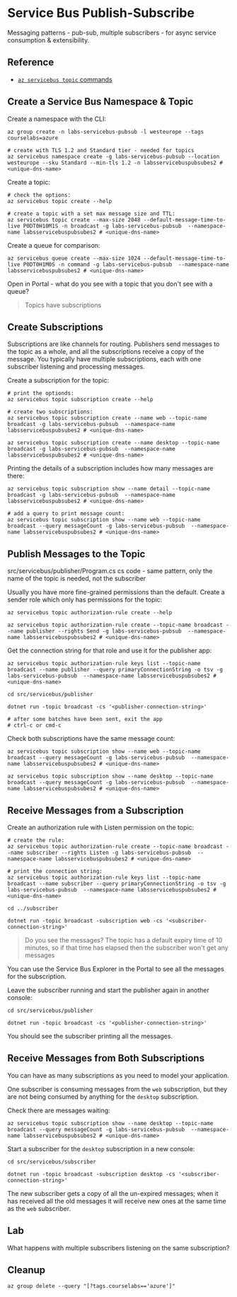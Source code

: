 # Service Bus Publish-Subscribe

Messaging patterns - pub-sub, multiple subscribers - for async service consumption & extensibility.

## Reference


- [`az servicebus topic` commands](https://learn.microsoft.com/en-us/cli/azure/servicebus/topic?view=azure-cli-latest)


## Create a Service Bus Namespace & Topic

Create a namespace with the CLI:

```
az group create -n labs-servicebus-pubsub -l westeurope --tags courselabs=azure

# create with TLS 1.2 and Standard tier - needed for topics
az servicebus namespace create -g labs-servicebus-pubsub --location westeurope --sku Standard --min-tls 1.2 -n labsservicebuspubsubes2 # <unique-dns-name>
```

Create a topic:

```
# check the options:
az servicebus topic create --help

# create a topic with a set max message size and TTL:
az servicebus topic create --max-size 2048 --default-message-time-to-live P0DT0H10M1S -n broadcast -g labs-servicebus-pubsub  --namespace-name labsservicebuspubsubes2 # <unique-dns-name>
```

Create a queue for comparison:

```
az servicebus queue create --max-size 1024 --default-message-time-to-live P0DT0H1M0S -n command -g labs-servicebus-pubsub  --namespace-name labsservicebuspubsubes2 # <unique-dns-name>
```

Open in Portal - what do you see with a topic that you don't see with a queue?

> Topics have subscriptions

## Create Subscriptions

Subscriptions are like channels for routing. Publishers send messages to the topic as a whole, and all the subscriptions receive a copy of the message. You typically have multiple subscriptions, each with one subscriber listening and processing messages.

Create a subscription for the topic:

```
# print the optionds:
az servicebus topic subscription create --help

# create two subscriptions: 
az servicebus topic subscription create --name web --topic-name broadcast -g labs-servicebus-pubsub  --namespace-name labsservicebuspubsubes2 # <unique-dns-name> 

az servicebus topic subscription create --name desktop --topic-name broadcast -g labs-servicebus-pubsub  --namespace-name labsservicebuspubsubes2 # <unique-dns-name> 
```

Printing the details of a subscription includes how many messages are there:

```
az servicebus topic subscription show --name detail --topic-name broadcast -g labs-servicebus-pubsub  --namespace-name labsservicebuspubsubes2 # <unique-dns-name> 

# add a query to print message count:
az servicebus topic subscription show --name web --topic-name broadcast --query messageCount -g labs-servicebus-pubsub  --namespace-name labsservicebuspubsubes2 # <unique-dns-name> 
```

## Publish Messages to the Topic

src/servicebus/publisher/Program.cs  cs code - same pattern, only the name of the topic is needed, not the subscriber

Usually you have more fine-grained permissions than the default. Create a sender role which only has permissions for the topic:

```
az servicebus topic authorization-rule create --help

az servicebus topic authorization-rule create --topic-name broadcast --name publisher --rights Send -g labs-servicebus-pubsub  --namespace-name labsservicebuspubsubes2 # <unique-dns-name> 
```

Get the connection string for that role and use it for the publisher app:

```
az servicebus topic authorization-rule keys list --topic-name broadcast --name publisher --query primaryConnectionString -o tsv -g labs-servicebus-pubsub  --namespace-name labsservicebuspubsubes2 # <unique-dns-name> 

cd src/servicebus/publisher

dotnet run -topic broadcast -cs '<publisher-connection-string>'

# after some batches have been sent, exit the app 
# ctrl-c or cmd-c
```

Check both subscriptions have the same message count:

```
az servicebus topic subscription show --name web --topic-name broadcast --query messageCount -g labs-servicebus-pubsub  --namespace-name labsservicebuspubsubes2 # <unique-dns-name> 

az servicebus topic subscription show --name desktop --topic-name broadcast --query messageCount -g labs-servicebus-pubsub  --namespace-name labsservicebuspubsubes2 # <unique-dns-name> 
```


## Receive Messages from a Subscription

Create an authorization rule with Listen permission on the topic:

```
# create the rule:
az servicebus topic authorization-rule create --topic-name broadcast --name subscriber --rights Listen -g labs-servicebus-pubsub  --namespace-name labsservicebuspubsubes2 # <unique-dns-name> 

# print the connection string:
az servicebus topic authorization-rule keys list --topic-name broadcast --name subscriber --query primaryConnectionString -o tsv -g labs-servicebus-pubsub  --namespace-name labsservicebuspubsubes2 # <unique-dns-name> 
```

```
cd ../subscriber

dotnet run -topic broadcast -subscription web -cs '<subscriber-connection-string>'
```

> Do you see the messages? The topic has a default expiry time of 10 minutes, so if that time has elapsed then the subscriber won't get any messages

You can use the Service Bus Explorer in the Portal to see all the messages for the subscription.


Leave the subscriber running and start the publisher again in another console:

```
cd src/servicebus/publisher

dotnet run -topic broadcast -cs '<publisher-connection-string>'
```

You should see the subscriber printing all the messages.


## Receive Messages from Both Subscriptions

You can have as many subscriptions as you need to model your application. 

One subscriber is consuming messages from the `web` subscription, but they are not being consumed by anything for the `desktop` subscription. 

Check there are messages waiting:

```
az servicebus topic subscription show --name desktop --topic-name broadcast --query messageCount -g labs-servicebus-pubsub  --namespace-name labsservicebuspubsubes2 # <unique-dns-name> 
```

Start a subscriber for the `desktop` subscription in a new console:

```
cd src/servicebus/subscriber

dotnet run -topic broadcast -subscription desktop -cs '<subscriber-connection-string>'
```

The new subscriber gets a copy of all the un-expired messages; when it has received all the old messages it will receive new ones at the same time as the `web` subscriber.


## Lab

What happens with multiple subscribers listening on the same subscription?

## Cleanup

```
az group delete --query "[?tags.courselabs=='azure']"
```